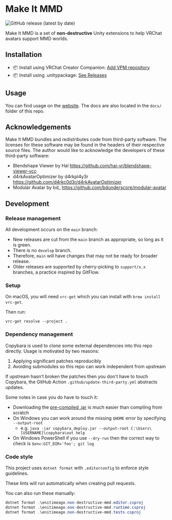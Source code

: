 # Make It MMD

![GitHub release (latest by date)](https://img.shields.io/github/v/release/enitimeago/make-it-mmd?label=release)

Make It MMD is a set of **non-destructive** Unity extensions to help VRChat avatars support MMD worlds.

## Installation

- 📦 Install using VRChat Creator Companion: [Add VPM repository](https://enitimeago.github.io/vpm-repos/)
- 📦 Install using .unitypackage: [See Releases](https://github.com/enitimeago/make-it-mmd/releases)

## Usage

You can find usage on the [website](https://enitimeago.github.io/make-it-mmd/).
The docs are also located in the `docs/` folder of this repo.

## Acknowledgements

Make It MMD bundles and redistributes code from third-party software. The licenses for these software may be found in the headers of their respective source files. The author would like to acknowledge the developers of these third-party software:

- Blendshape Viewer by Haï https://github.com/hai-vr/blendshape-viewer-vcc
- d4rkAvatarOptimizer by d4rkpl4y3r https://github.com/d4rkc0d3r/d4rkAvatarOptimizer
- Modular Avatar by bd_ https://github.com/bdunderscore/modular-avatar

## Development

### Release management

All development occurs on the `main` branch:

- New releases are cut from the `main` branch as appropriate, so long as it is green.
- There is no `develop` branch.
- Therefore, `main` will have changes that may not be ready for broader release.
- Older releases are supported by cherry-picking to `support/x.x` branches, a practice inspired by GitFlow.

### Setup

On macOS, you will need `vrc-get` which you can install with `brew install vrc-get`.

Then run:

```shell
vrc-get resolve --project .
```

### Dependency management

Copybara is used to clone some external dependencies into this repo directly.
Usage is motivated by two reasons:

1. Applying significant patches reproducibly
2. Avoiding submodules so this repo can work independent from upstream

If upstream hasn't broken the patches then you don't have to touch Copybara,
the GitHub Action `.github/update-third-party.yml` abstracts updates.

Some notes in case you do have to touch it:

- Downloading the [pre-compiled .jar](https://github.com/google/copybara/releases) is much easier than compiling from scratch
- On Windows you can work around the missing `$HOME` error by specifying `--output-root`
  - e.g. `java -jar copybara_deploy.jar --output-root C:\Users\[USERNAME]\copybara\out help`
- On Windows PowerShell if you use `--dry-run` then the correct way to check is `$env:GIT_DIR='foo'; git log`

### Code style

This project uses `dotnet format` with `.editorconfig` to enforce style guidelines.

These lints will run automatically when creating pull requests.

You can also run these manually:

```powershell
dotnet format .\enitimeago.non-destructive-mmd.editor.csproj
dotnet format .\enitimeago.non-destructive-mmd.runtime.csproj
dotnet format .\enitimeago.non-destructive-mmd.tests.csproj
```

